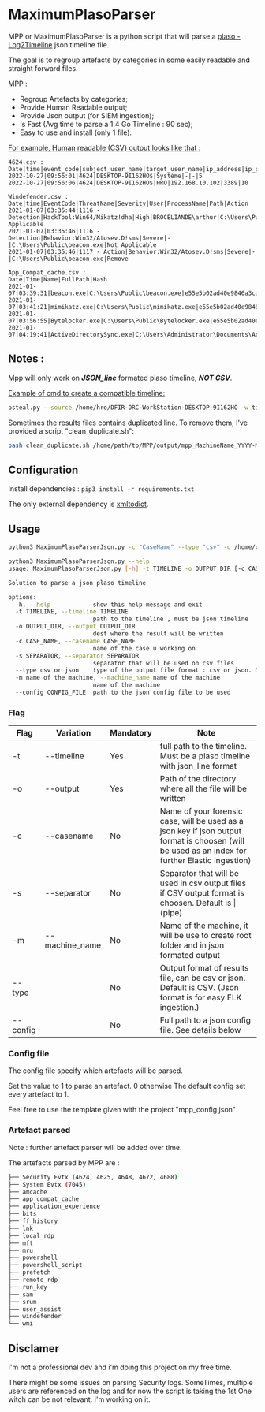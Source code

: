 # MaximumPlasoParser

MPP or MaximumPlasoParser is a python script that will parse a [plaso - Log2Timeline](https://github.com/log2timeline/plaso)  json timeline file.

The goal is to regroup artefacts by categories in some easily readable and straight forward files.

MPP : 
* Regroup Artefacts by categories;
* Provide Human Readable output;
* Provide Json output (for SIEM ingestion);
* Is Fast (Avg time to parse a 1.4 Go Timeline : 90 sec);
* Easy to use and install (only 1 file).


<ins>For example, Human readable (CSV) output looks like that :</ins>

```csv
4624.csv :
Date|time|event_code|subject_user_name|target_user_name|ip_address|ip_port|logon_type
2022-10-27|09:56:01|4624|DESKTOP-9I162HO$|Système|-|-|5
2022-10-27|09:56:06|4624|DESKTOP-9I162HO$|HRO|192.168.10.102|3389|10

Windefender.csv :
Date|time|EventCode|ThreatName|Severity|User|ProcessName|Path|Action
2021-01-07|03:35:44|1116 - Detection|HackTool:Win64/Mikatz!dha|High|BROCELIANDE\arthur|C:\Users\Public\beacon.exe|Not Applicable
2021-01-07|03:35:46|1116 - Detection|Behavior:Win32/Atosev.D!sms|Severe|-|C:\Users\Public\beacon.exe|Not Applicable
2021-01-07|03:35:46|1117 - Action|Behavior:Win32/Atosev.D!sms|Severe|-|C:\Users\Public\beacon.exe|Remove

App_Compat_cache.csv :
Date|Time|Name|FullPath|Hash
2021-01-07|03:39:31|beacon.exe|C:\Users\Public\beacon.exe|e55e5b02ad40e9846a3cd83b00eec225fb98781c6f58a19697bf66a586f77672
2021-01-07|03:41:21|mimikatz.exe|C:\Users\Public\mimikatz.exe|e55e5b02ad40e9846a3cd83b00eec225fb98781c6f58a19697bf66a586f77672
2021-01-07|03:56:55|Bytelocker.exe|C:\Users\Public\Bytelocker.exe|e55e5b02ad40e9846a3cd83b00eec225fb98781c6f58a19697bf66a586f77672
2021-01-07|04:19:41|ActiveDirectorySync.exe|C:\Users\Administrator\Documents\ActiveDirectorySync.exe|e55e5b02ad40e9846a3cd83b00eec225fb98781c6f58a19697bf66a586f77672
```

## Notes : 
Mpp will only work on ***JSON_line*** formated plaso timeline, ***NOT CSV***.

<ins> Example of cmd to create a compatible timeline:</ins>

```bash
psteal.py --source /home/hro/DFIR-ORC-WorkStation-DESKTOP-9I162HO -w timeline.json -o json_line
```


Sometimes the results files contains duplicated line.
To remove them, I've provided a script "clean_duplicate.sh":
```bash
bash clean_duplicate.sh /home/path/to/MPP/output/mpp_MachineName_YYYY-MM-DDTHH:mm:SS
```

## Configuration

Install dependencies : `pip3 install -r requirements.txt`

The only external dependency is [xmltodict](https://pypi.org/project/xmltodict/).


## Usage

```bash
python3 MaximumPlasoParserJson.py -c "CaseName" --type "csv" -o /home/output/dir/ -t /home/path/to/json/timeline/timeline.json  -m "MachineName"
```

```bash
python3 MaximumPlasoParserJson.py --help                                                                                                                 
usage: MaximumPlasoParserJson.py [-h] -t TIMELINE -o OUTPUT_DIR [-c CASE_NAME] [-s SEPARATOR] [--type csv or json] [-m name of the machine] [--config CONFIG_FILE]

Solution to parse a json plaso timeline

options:
  -h, --help            show this help message and exit
  -t TIMELINE, --timeline TIMELINE
                        path to the timeline , must be json timeline
  -o OUTPUT_DIR, --output OUTPUT_DIR
                        dest where the result will be written
  -c CASE_NAME, --casename CASE_NAME
                        name of the case u working on
  -s SEPARATOR, --separator SEPARATOR
                        separator that will be used on csv files
  --type csv or json    type of the output file format : csv or json. Default is csv
  -m name of the machine, --machine_name name of the machine
                        name of the machine
  --config CONFIG_FILE  path to the json config file to be used

```


### Flag

| Flag     | Variation      | Mandatory | Note                                                                                                                                             |
|----------|----------------|-----------|--------------------------------------------------------------------------------------------------------------------------------------------------|
| -t       | --timeline     | Yes       | full path to the timeline. Must be a plaso timeline with json_line format                                                                        |
| -o       | --output       | Yes       | Path of the directory where all the file will be written                                                                                         |
| -c       | --casename     | No        | Name of your forensic case, will be used as a json key if json output format is choosen (will be used as an index for further Elastic ingestion) |
| -s       | --separator    | No        | Separator that will be used in csv output files if CSV output format is choosen. Default is \| (pipe)                                            |
| -m       | --machine_name | No        | Name of the machine, it will be use to create root folder and in json formated output                                                            |
| --type   |                | No        | Output format of results file, can be csv or json. Default is CSV. (Json format is for easy ELK ingestion.)                                      |
| --config |                | No        | Full path to a json config file. See details below                                                                                               |


### Config file

The config file specify which artefacts will be parsed.

Set the value to 1 to parse an artefact. 0 otherwise  The default config set every artefact to 1.

Feel free to use the template given with the project "mpp_config.json"

### Artefact parsed
Note : further artefact parser will be added over time.

The artefacts parsed by MPP are : 

``` bash
├── Security Evtx (4624, 4625, 4648, 4672, 4688)
├── System Evtx (7045)
├── amcache
├── app_compat_cache
├── application_experience
├── bits
├── ff_history
├── lnk
├── local_rdp
├── mft
├── mru
├── powershell
├── powershell_script
├── prefetch
├── remote_rdp
├── run_key
├── sam
├── srum
├── user_assist
├── windefender
└── wmi
```

## Disclamer

I'm not a professional dev and i'm doing this project on my free time.

There might be some issues on parsing Security logs. SomeTimes, multiple users are referenced on the log and for now
the script is taking the 1st One witch can be not relevant. I'm working on it.

